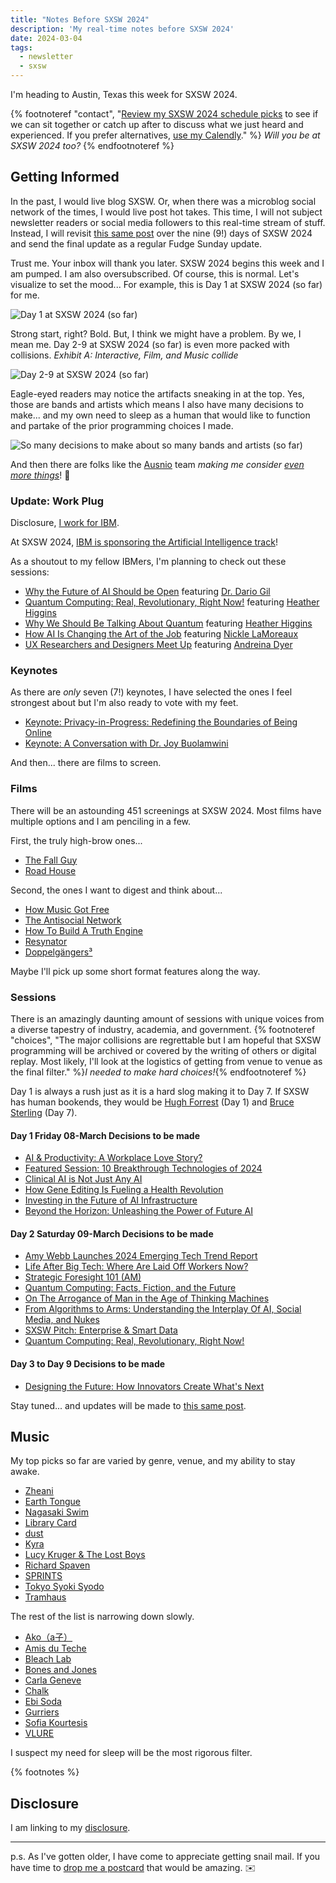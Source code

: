 ```yaml
---
title: "Notes Before SXSW 2024"
description: 'My real-time notes before SXSW 2024'
date: 2024-03-04
tags:
  - newsletter
  - sxsw
---
```


I'm heading to Austin, Texas this week for SXSW 2024.

{% footnoteref "contact", "<a href='https://schedule.sxsw.com/favorite/user/985f8ae425a0ca54469639ae92234564491ace14'>Review my SXSW 2024 schedule picks</a> to see if we can sit together or catch up after to discuss what we just heard and experienced. If you prefer alternatives, <a href='https://calendly.com/jaycuthrell/call?month=2024-03'>use my Calendly</a>." %} *Will you be at SXSW 2024 too?* {% endfootnoteref %}

## Getting Informed

In the past, I would live blog SXSW. Or, when there was a microblog social network of the times, I would live post hot takes. This time, I will not subject newsletter readers or social media followers to this real-time stream of stuff. Instead, I will revisit [this same post](/archive/notes-before-sxsw-2024) over the nine (9!) days of SXSW 2024 and send the final update as a regular Fudge Sunday update.

Trust me. Your inbox will thank you later. SXSW 2024 begins this week and I am pumped. I am also oversubscribed. Of course, this is normal. Let's visualize to set the mood... For example, this is Day 1 at SXSW 2024 (so far) for me.

![Day 1 at SXSW 2024 (so far)](/assets/images/screenshots/2024-03-02-17-06-41.png)

Strong start, right? Bold. But, I think we might have a problem. By we, I mean me. Day 2-9 at SXSW 2024 (so far) is even more packed with collisions. *Exhibit A: Interactive, Film, and Music collide*

![Day 2-9 at SXSW 2024 (so far)](/assets/images/screenshots/2024-03-02-17-11-50.png)

Eagle-eyed readers may notice the artifacts sneaking in at the top. Yes, those are bands and artists which means I also have many decisions to make... and my own need to sleep as a human that would like to function and partake of the prior programming choices I made.

![So many decisions to make about so many bands and artists (so far)](/assets/images/screenshots/2024-03-02-17-13-19.png)

And then there are folks like the [Ausnio](https://www.ausnio.com) team *making me consider [even more things](https://www.google.com/maps/d/u/0/viewer?femb=1&hl=en&ll=30.335464182986726%2C-97.80811&mid=1WpWSsic0rQNglSaC-Vbc1IscWUtqAVg&z=12)*! 🤣

### Update: Work Plug

Disclosure, [I work for IBM](https://jaycuthrell.com/disclosure).

At SXSW 2024, [IBM is sponsoring the Artificial Intelligence track](https://www.sxsw.com/conference/artificial-intelligence-track/)!

As a shoutout to my fellow IBMers, I'm planning to check out these sessions:

- [Why the Future of AI Should be Open](https://schedule.sxsw.com/2024/events/PP146177) featuring [Dr. Dario Gil](https://schedule.sxsw.com/2024/speakers/2065523)
- [Quantum Computing: Real, Revolutionary, Right Now!](https://schedule.sxsw.com/2024/events/PP140519) featuring [Heather Higgins](https://schedule.sxsw.com/2024/speakers/2193574)
- [Why We Should Be Talking About Quantum](https://schedule.sxsw.com/2024/events/PP133385) featuring [Heather Higgins](https://schedule.sxsw.com/2024/speakers/2193574)
- [How AI Is Changing the Art of the Job](https://schedule.sxsw.com/2024/events/PP142167) featuring [Nickle LaMoreaux](https://schedule.sxsw.com/2024/speakers/2195699)
- [UX Researchers and Designers Meet Up](https://schedule.sxsw.com/2024/events/PP132759) featuring [Andreina Dyer](https://schedule.sxsw.com/2024/speakers/2193899)

### Keynotes

As there are *only* seven (7!) keynotes, I have selected the ones I feel strongest about but I'm also ready to vote with my feet.

- [Keynote: Privacy-in-Progress: Redefining the Boundaries of Being Online](https://schedule.sxsw.com/2024/events/PP1145899)
- [Keynote: A Conversation with Dr. Joy Buolamwini](https://schedule.sxsw.com/2024/events/PP1145711)

And then... there are films to screen.

### Films

There will be an astounding 451 screenings at SXSW 2024. Most films have multiple options and I am penciling in a few.

First, the truly high-brow ones...

- [The Fall Guy](https://schedule.sxsw.com/2024/films/2197230)
- [Road House](https://schedule.sxsw.com/2024/films/2197910)

Second, the ones I want to digest and think about...

- [How Music Got Free](https://schedule.sxsw.com/2024/films/2198595)
- [The Antisocial Network](https://schedule.sxsw.com/2024/events/FS17183)
- [How To Build A Truth Engine](https://schedule.sxsw.com/2024/events/FS17064)
- [Resynator](https://schedule.sxsw.com/2024/events/FS16832)
- [Doppelgängers³](https://schedule.sxsw.com/2024/events/FS17027)

Maybe I'll pick up some short format features along the way.

### Sessions

There is an amazingly daunting amount of sessions with unique voices from a diverse tapestry of industry, academia, and government. {% footnoteref "choices", "The major collisions are regrettable but I am hopeful that SXSW programming will be archived or covered by the writing of others or digital replay. Most likely, I'll look at the logistics of getting from venue to venue as the final filter." %}*I needed to make hard choices!*{% endfootnoteref %} 

Day 1 is always a rush just as it is a hard slog making it to Day 7. If SXSW has human bookends, they would be [Hugh Forrest](https://schedule.sxsw.com/2024/events/PP1145677) (Day 1) and [Bruce Sterling](https://schedule.sxsw.com/2024/events/PP1145788) (Day 7).

#### Day 1 Friday 08-March Decisions to be made

- [AI & Productivity: A Workplace Love Story?](https://schedule.sxsw.com/2024/events/PP138093)
- [Featured Session: 10 Breakthrough Technologies of 2024](https://schedule.sxsw.com/2024/events/PP133770)
- [Clinical AI is Not Just Any AI](https://schedule.sxsw.com/2024/events/PP145982)
- [How Gene Editing Is Fueling a Health Revolution](https://schedule.sxsw.com/2024/events/PP134755)
- [Investing in the Future of AI Infrastructure](https://schedule.sxsw.com/2024/events/PP1144819)
- [Beyond the Horizon: Unleashing the Power of Future AI](https://schedule.sxsw.com/2024/events/PP132798)

#### Day 2 Saturday 09-March Decisions to be made

- [Amy Webb Launches 2024 Emerging Tech Trend Report](https://schedule.sxsw.com/2024/events/PP1143774)
- [Life After Big Tech: Where Are Laid Off Workers Now?](https://schedule.sxsw.com/2024/events/PP141421)
- [Strategic Foresight 101 (AM)](https://schedule.sxsw.com/2024/events/PP1144055)
- [Quantum Computing: Facts, Fiction, and the Future](https://schedule.sxsw.com/2024/events/PP140891)
- [On The Arrogance of Man in the Age of Thinking Machines](https://schedule.sxsw.com/2024/events/PP1145659)
- [From Algorithms to Arms: Understanding the Interplay Of AI, Social Media, and Nukes](https://schedule.sxsw.com/2024/events/PP138144)
- [SXSW Pitch: Enterprise & Smart Data](https://schedule.sxsw.com/2024/events/PP1144888)
- [Quantum Computing: Real, Revolutionary, Right Now!](https://schedule.sxsw.com/2024/events/PP140519)

#### Day 3 to Day 9 Decisions to be made

- [Designing the Future: How Innovators Create What's Next](https://schedule.sxsw.com/2024/events/PP145185)

Stay tuned... and updates will be made to [this same post](/archive/notes-before-sxsw-2024).

## Music

My top picks so far are varied by genre, venue, and my ability to stay awake.

- [Zheani](https://schedule.sxsw.com/2024/artists/2195386)
- [Earth Tongue](https://schedule.sxsw.com/2024/artists/2195729)
- [Nagasaki Swim](https://schedule.sxsw.com/2024/artists/2195736)
- [Library Card](https://schedule.sxsw.com/2024/artists/2195742)
- [dust](https://schedule.sxsw.com/2024/artists/2195477)
- [Kyra](https://schedule.sxsw.com/2024/artists/2193628)
- [Lucy Kruger & The Lost Boys](https://schedule.sxsw.com/2024/artists/2193583)
- [Richard Spaven](https://schedule.sxsw.com/2024/artists/2193630)
- [SPRINTS](https://schedule.sxsw.com/2024/artists/2193724)
- [Tokyo Syoki Syodo](https://schedule.sxsw.com/2024/artists/2195344)
- [Tramhaus](https://schedule.sxsw.com/2024/artists/2193502)

The rest of the list is narrowing down slowly.

- [Ako（a子）](https://schedule.sxsw.com/2024/artists/2195165)
- [Amis du Teche](https://schedule.sxsw.com/2024/artists/2195160)
- [Bleach Lab](https://schedule.sxsw.com/2024/artists/2193723)
- [Bones and Jones](https://schedule.sxsw.com/2024/artists/2196148)
- [Carla Geneve](https://schedule.sxsw.com/2024/artists/2195543)
- [Chalk](https://schedule.sxsw.com/2024/artists/2195474)
- [Ebi Soda](https://schedule.sxsw.com/2024/artists/2193629)
- [Gurriers](https://schedule.sxsw.com/2024/artists/2193864)
- [Sofia Kourtesis](https://schedule.sxsw.com/2024/artists/2195779)
- [VLURE](https://schedule.sxsw.com/2024/artists/2195167)

I suspect my need for sleep will be the most rigorous filter.

{% footnotes %}

## Disclosure

I am linking to my [disclosure](https://jaycuthrell.com/disclosure/).

***

p.s. As I've gotten older, I have come to appreciate getting snail mail. If you have time to [drop me a postcard](https://jaycuthrell.com/contact) that would be amazing. ✉️

